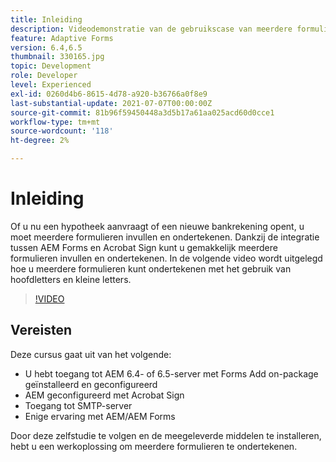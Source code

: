 ```yaml
---
title: Inleiding
description: Videodemonstratie van de gebruikscase van meerdere formulieren ondertekenen
feature: Adaptive Forms
version: 6.4,6.5
thumbnail: 330165.jpg
topic: Development
role: Developer
level: Experienced
exl-id: 0260d4b6-8615-4d78-a920-b36766a0f8e9
last-substantial-update: 2021-07-07T00:00:00Z
source-git-commit: 81b96f59450448a3d5b17a61aa025acd60d0cce1
workflow-type: tm+mt
source-wordcount: '118'
ht-degree: 2%

---
```


# Inleiding

Of u nu een hypotheek aanvraagt of een nieuwe bankrekening opent, u moet meerdere formulieren invullen en ondertekenen. Dankzij de integratie tussen AEM Forms en Acrobat Sign kunt u gemakkelijk meerdere formulieren invullen en ondertekenen.
In de volgende video wordt uitgelegd hoe u meerdere formulieren kunt ondertekenen met het gebruik van hoofdletters en kleine letters.

>[!VIDEO](https://video.tv.adobe.com/v/330165?quality=9&learn=on)

## Vereisten

Deze cursus gaat uit van het volgende:

* U hebt toegang tot AEM 6.4- of 6.5-server met Forms Add on-package geïnstalleerd en geconfigureerd
* AEM geconfigureerd met Acrobat Sign
* Toegang tot SMTP-server
* Enige ervaring met AEM/AEM Forms

Door deze zelfstudie te volgen en de meegeleverde middelen te installeren, hebt u een werkoplossing om meerdere formulieren te ondertekenen.
